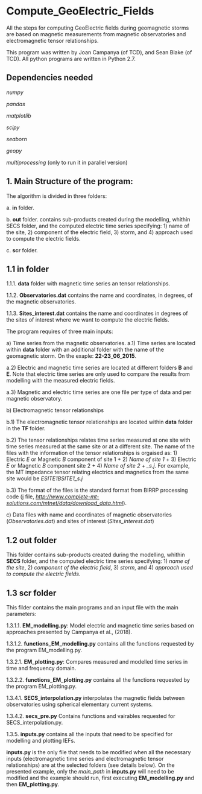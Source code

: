 # Compute_GeoElectric_Fields

All the steps for computing GeoElectric fields during geomagnetic storms are based on magnetic measurements from magnetic observatories and electromagnetic tensor relationships.

This program was written by Joan Campanya (of TCD), and Sean Blake (of TCD). All python programs are written in Python 2.7.

## Dependencies needed
*numpy*

*pandas*

*matplotlib*

*scipy*

*seaborn*

*geopy*

*multiprocessing* (only to run it in parallel version)



## 1. Main Structure of the program:
The algorithm is divided in three folders:

a.  **in** folder. 

b.  **out** folder. contains sub-products created during the modelling, whithin SECS folder, and the computed electric time series specifying: 1) name of the site, 2) component of the electric field, 3) storm, and 4) approach used to compute the electric fields.

c.  **scr** folder. 

## 1.1 **in** folder

1.1.1. **data** folder with magnetic time series an tensor relationships.

1.1.2. **Observatories.dat** contains the name and coordinates, in degrees, of the magnetic observatories.

1.1.3. **Sites_interest.dat** contains the name and coordinates in degrees of the sites of interest where we want to compute the               electric fields.

The program requires of three main inputs:

a) Time series from the magnetic observatories.
a.1) Time series are located within **data** folder with an additional folder with the name of the geomagnetic storm. On the exaple: **22-23_06_2015**.

a.2) Electric and magnetic time series are located at different folders **B** and **E**. Note that electric time series are only used to compare the results from modelling with the measured electric fields.

a.3) Magnetic and electric time series are one file per type of data and per magnetic observatory.

b) Electromagnetic tensor relationships

b.1) The electromagnetic tensor relationships are located within **data** folder in the **TF** folder.

b.2) The tensor relationships relates time series measured at one site with time series measured at the same site or at a different site. The name of the files with the information of the tensor relationships is orgaised as: 1) Electric *E* or Magnetic *B* component of site 1 + 2) *Name of site 1* + 3) Electric *E* or Magnetic *B* component site 2 + 4) *Name of site 2* + *_s.j*. For example, the MT impedance tensor relating electrics and magnetics from the same site would be *ESITE1BSITE1_s.j*

b.3) The format of the files is the standard format from BIRRP processing code (j file, *http://www.complete-mt-solutions.com/mtnet/data/download_data.html*).

c) Data files with name and coordinates of magnetic observatories (*Observatories.dat*) and sites of interest (*Sites_interest.dat*)



## 1.2 out folder

This folder contains sub-products created during the modelling, whithin **SECS** folder, and the computed electric time series specifying: 1) *name of the site*, 2) *component of the electric field*, 3) *storm*, and 4) *approach used to compute the electric fields*.


## 1.3 **scr** folder

This filder contains the main programs and an input file with the main parameters:

1.3.1.1. **EM_modelling.py**: Model electric and magnetic time series based on approaches presented by Campanya et al., (2018).

1.3.1.2. **functions_EM_modelling.py** contains all the functions requested by the program EM_modelling.py.

1.3.2.1. **EM_plotting.py**: Compares measured and modelled time series in time and frequency domain.

1.3.2.2. **functions_EM_plotting.py** contains all the functions requested by the program EM_plotting.py.

1.3.4.1. **SECS_interpolation.py** interpolates the magnetic fields between observatories using spherical elementary current systems.

1.3.4.2. **secs_pre.py** Contains functions and vairables requested for SECS_interpolation.py.

1.3.5. **inputs.py** contains all the inputs that need to be specified for modelling and plotting IEFs. 

**inputs.py** is the only file that needs to be modified when all the necessary inputs (electromagnetic time series and electromagnetic tensor relationships) are at the selected folders (see details below). On the presented example, only the *main_path* in **inputs.py** will need to be modified and the example should run, first executing **EM_modelling.py** and then **EM_plotting.py**.
